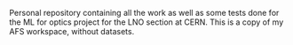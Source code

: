 Personal repository containing all the work as well as some tests done for the ML for optics project for the LNO section at CERN. This is a copy of my AFS workspace, without datasets.
